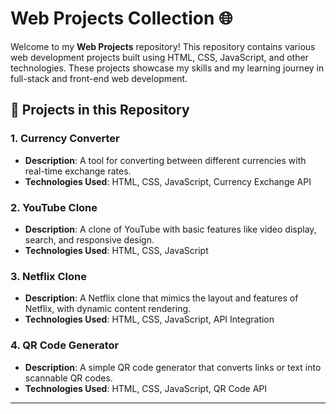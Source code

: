# Web Projects Collection 🌐

Welcome to my **Web Projects** repository! This repository contains various web development projects built using HTML, CSS, JavaScript, and other technologies. These projects showcase my skills and my learning journey in full-stack and front-end web development.

## 🚀 Projects in this Repository

### 1. **Currency Converter**
   - **Description**: A tool for converting between different currencies with real-time exchange rates.
   - **Technologies Used**: HTML, CSS, JavaScript, Currency Exchange API
  

### 2. **YouTube Clone**
   - **Description**: A clone of YouTube with basic features like video display, search, and responsive design.
   - **Technologies Used**: HTML, CSS, JavaScript

### 3. **Netflix Clone**
   - **Description**: A Netflix clone that mimics the layout and features of Netflix, with dynamic content rendering.
   - **Technologies Used**: HTML, CSS, JavaScript, API Integration

### 4. **QR Code Generator**
   - **Description**: A simple QR code generator that converts links or text into scannable QR codes.
   - **Technologies Used**: HTML, CSS, JavaScript, QR Code API

---


